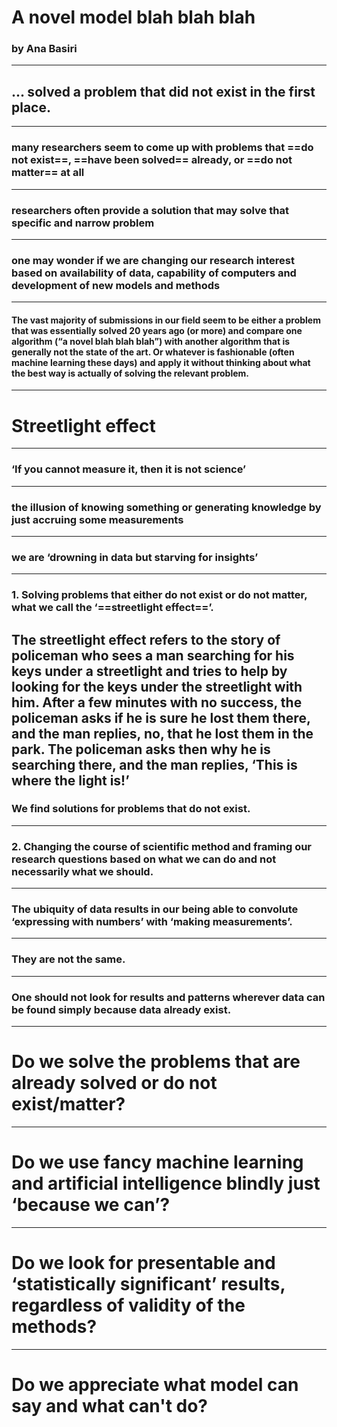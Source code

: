 # A novel model blah blah blah
### by Ana Basiri
---
## ... solved a problem that did not exist in the first place.
---
### many researchers seem to come up with problems that ==do not exist==, ==have been solved== already, or ==do not matter== at all
--- 
### researchers often provide a solution that may solve that specific and narrow problem
---
### one may wonder if we are changing our research interest based on availability of data, capability of computers and development of new models and methods
---
#### The vast majority of submissions in our field seem to be either a problem that was essentially solved 20 years ago (or more) and compare one algorithm (“a novel blah blah blah”) with another algorithm that is generally not the state of the art. Or whatever is fashionable (often machine learning these days) and apply it without thinking about what the best way is actually of solving the relevant problem.
---
# Streetlight effect
---
### ‘If you cannot measure it, then it is not science’
---
### the illusion of knowing something or generating knowledge by just accruing some measurements
---
### we are ‘drowning in data but starving for insights’ 
---
### 1. Solving problems that either do not exist or do not matter, what we call the ‘==streetlight effect==’.

The streetlight effect refers to the story of policeman who sees a man searching for his keys under a streetlight and tries to help by looking for the keys under the streetlight with him. After a few minutes with no success, the policeman asks if he is sure he lost them there, and the man replies, no, that he lost them in the park. The policeman asks then why he is searching there, and the man replies, ‘This is where the light is!’
---
### We find solutions for problems that do not exist.
---
### 2. Changing the course of scientific method and framing our research questions based on what we can do and not necessarily what we should.
---
### The ubiquity of data results in our being able to convolute ‘expressing with numbers’ with ‘making measurements’. 
---
### They are not the same.
---
### One should not look for results and patterns wherever data can be found simply because data already exist.
---

# Do we solve the problems that are already solved or do not exist/matter? 
---
# Do we use fancy machine learning and artificial intelligence blindly just ‘because we can’? 
---
# Do we look for presentable and ‘statistically significant’ results, regardless of validity of the methods? 
---
# Do we appreciate what model can say and what can't do?
